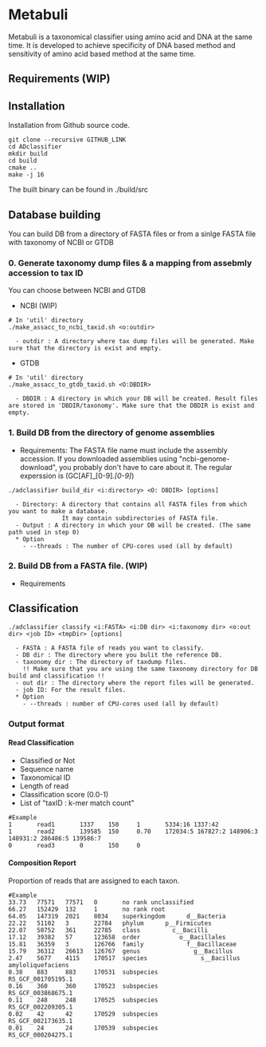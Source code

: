 # Metabuli
Metabuli is a taxonomical classifier using amino acid and DNA at the same time.
It is developed to achieve specificity of DNA based method and sensitivity of amino acid based method at the same time.

## Requirements (WIP)

## Installation
Installation from Github source code.
```
git clone --recursive GITHUB_LINK
cd ADclassifier
mkdir build
cd build
cmake ..
make -j 16
```
The built binary can be found in ./build/src

## Database building
You can build DB from a directory of FASTA files or from a sinlge FASTA file with taxonomy of NCBI or GTDB
### 0. Generate taxonomy dump files & a mapping from assebmly accession to tax ID
You can choose between NCBI and GTDB
  - NCBI (WIP)
  ```
  # In 'util' directory
  ./make_assacc_to_ncbi_taxid.sh <o:outdir>
  
    - outdir : A directory where tax dump files will be generated. Make sure that the directory is exist and empty.
  ```
  
  - GTDB
  ```
  # In 'util' directory
  ./make_assacc_to_gtdb_taxid.sh <O:DBDIR>
  
    - DBDIR : A directory in which your DB will be created. Result files are stored in 'DBDIR/taxonomy'. Make sure that the DBDIR is exist and empty.
  ```

### 1. Build DB from the directory of genome assemblies
- Requirements: The FASTA file name must include the assembly accession.
  If you downloaded assemblies using "ncbi-genome-download", you probably don't have to care about it.
  The regular experssion is (GC[AF]_[0-9]*\.[0-9]*)
```
./adclassifier build_dir <i:directory> <O: DBDIR> [options]

  - Directory: A directory that contains all FASTA files from which you want to make a database. 
               It may contain subdirectories of FASTA file.
  - Output : A directory in which your DB will be created. (The same path used in step 0)
  * Option
    - --threads : The number of CPU-cores used (all by default)

```

### 2. Build DB from a FASTA file. (WIP)
- Requirements


## Classification
```
./adclassifier classify <i:FASTA> <i:DB dir> <i:taxonomy dir> <o:out dir> <job ID> <tmpDir> [options]
  
  - FASTA : A FASTA file of reads you want to classify.
  - DB dir : The directory where you bulit the reference DB.
  - taxonomy dir : The directory of taxdump files. 
    !! Make sure that you are using the same taxonomy directory for DB build and classification !! 
  - out dir : The directory where the report files will be generated.
  - job ID: For the result files.
  * Option
    - --threads : number of CPU-cores used (all by default)
```

### Output format
#### Read Classification
- Classified or Not
- Sequence name
- Taxonomical ID
- Length of read
- Classification score (0.0-1)
- List of "taxID : k-mer match count"

```
#Example
1       read1       1337    150     1       5334:16 1337:42
1       read2       139585  150     0.70    172034:5 167827:2 148906:3 148931:2 286486:5 139586:7
0       read3       0       150     0
```
#### Composition Report
Proportion of reads that are assigned to each taxon.
```
#Example
33.73   77571   77571   0       no rank unclassified
66.27   152429  132     1       no rank root
64.05   147319  2021    8034    superkingdom      d__Bacteria
22.22   51102   3       22784   phylum      p__Firmicutes
22.07   50752   361     22785   class         c__Bacilli
17.12   39382   57      123658  order           o__Bacillales
15.81   36359   3       126766  family            f__Bacillaceae
15.79   36312   26613   126767  genus               g__Bacillus
2.47    5677    4115    170517  species               s__Bacillus amyloliquefaciens
0.38    883     883     170531  subspecies                      RS_GCF_001705195.1
0.16    360     360     170523  subspecies                      RS_GCF_003868675.1
0.11    248     248     170525  subspecies                      RS_GCF_002209305.1
0.02    42      42      170529  subspecies                      RS_GCF_002173635.1
0.01    24      24      170539  subspecies                      RS_GCF_000204275.1
```
